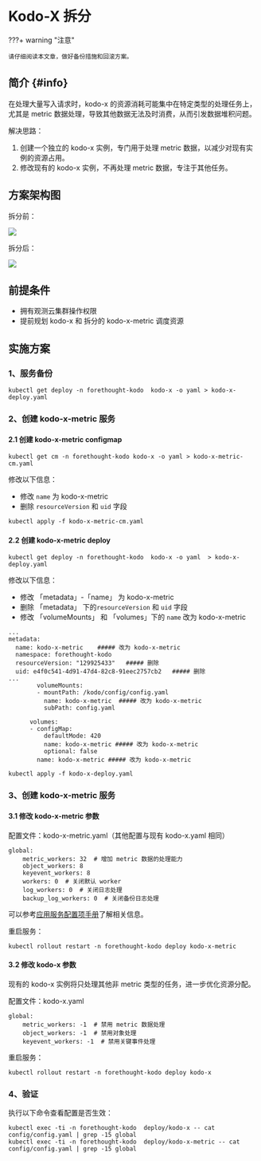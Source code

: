# Kodo-X 拆分

???+ warning "注意"

    请仔细阅读本文章，做好备份措施和回滚方案。

## 简介 {#info}

在处理大量写入请求时，kodo-x 的资源消耗可能集中在特定类型的处理任务上，尤其是 metric 数据处理，导致其他数据无法及时消费，从而引发数据堆积问题。

解决思路：

1. 创建一个独立的 kodo-x 实例，专门用于处理 metric 数据，以减少对现有实例的资源占用。
2. 修改现有的 kodo-x 实例，不再处理 metric 数据，专注于其他任务。


## 方案架构图

拆分前：

![](img/kodo-x-split-01.png)


拆分后：

![](img/kodo-x-split-02.png)


## 前提条件

- 拥有观测云集群操作权限
- 提前规划 kodo-x 和 拆分的 kodo-x-metric 调度资源


## 实施方案

### 1、服务备份

```shell
kubectl get deploy -n forethought-kodo  kodo-x -o yaml > kodo-x-deploy.yaml
```

### 2、创建 kodo-x-metric 服务

#### 2.1 创建 kodo-x-metric configmap

```shell
kubectl get cm -n forethought-kodo kodo-x -o yaml > kodo-x-metric-cm.yaml
```


修改以下信息：
- 修改 `name` 为 kodo-x-metric
- 删除 `resourceVersion` 和 `uid` 字段

```shell
kubectl apply -f kodo-x-metric-cm.yaml
```

#### 2.2 创建 kodo-x-metric deploy

```shell
kubectl get deploy -n forethought-kodo  kodo-x -o yaml  > kodo-x-deploy.yaml
```

修改以下信息：
- 修改 「metadata」-「name」 为 kodo-x-metric
- 删除 「metadata」 下的`resourceVersion` 和 `uid` 字段
- 修改 「volumeMounts」 和 「volumes」下的 `name` 改为  kodo-x-metric

```shell
...
metadata:
  name: kodo-x-metric    ##### 改为 kodo-x-metric
  namespace: forethought-kodo 
  resourceVersion: "129925433"   ##### 删除
  uid: e4f0c541-4d91-47d4-82c8-91eec2757cb2   ##### 删除
...
        volumeMounts:
        - mountPath: /kodo/config/config.yaml
          name: kodo-x-metric  ##### 改为 kodo-x-metric
          subPath: config.yaml

      volumes:
      - configMap:
          defaultMode: 420
          name: kodo-x-metric ##### 改为 kodo-x-metric
          optional: false
        name: kodo-x-metric ##### 改为 kodo-x-metric

```

```shell
kubectl apply -f kodo-x-deploy.yaml
```

### 3、创建 kodo-x-metric 服务

#### 3.1 修改 kodo-x-metric 参数

配置文件：kodo-x-metric.yaml（其他配置与现有 kodo-x.yaml 相同）

```shell
global:
    metric_workers: 32  # 增加 metric 数据的处理能力
    object_workers: 8
    keyevent_workers: 8
    workers: 0  # 关闭默认 worker
    log_workers: 0  # 关闭日志处理
    backup_log_workers: 0  # 关闭备份日志处理
```

可以参考[应用服务配置项手册](application-configuration-guide.md)了解相关信息。

重启服务：

```shell
kubectl rollout restart -n forethought-kodo deploy kodo-x-metric
```

#### 3.2 修改 kodo-x 参数

现有的 kodo-x 实例将只处理其他非 metric 类型的任务，进一步优化资源分配。

配置文件：kodo-x.yaml

```shell
global:
    metric_workers: -1  # 禁用 metric 数据处理
    object_workers: -1  # 禁用对象处理
    keyevent_workers: -1  # 禁用关键事件处理
```

重启服务：

```shell
kubectl rollout restart -n forethought-kodo deploy kodo-x
```

### 4、验证

执行以下命令查看配置是否生效：

```
kubectl exec -ti -n forethought-kodo  deploy/kodo-x -- cat config/config.yaml | grep -15 global
kubectl exec -ti -n forethought-kodo  deploy/kodo-x-metric -- cat config/config.yaml | grep -15 global
```

